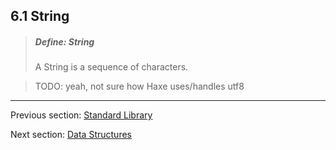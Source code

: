 ## 6.1 String

> ##### Define: String
>
> A String is a sequence of characters.

>TODO: yeah, not sure how Haxe uses/handles utf8

---

Previous section: [Standard Library](6-Standard_Library.md)

Next section: [Data Structures](6.2-Data_Structures.md)